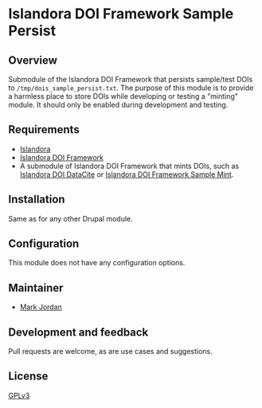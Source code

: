 # Islandora DOI Framework Sample Persist

## Overview

Submodule of the Islandora DOI Framework that persists sample/test DOIs to `/tmp/dois_sample_persist.txt`. The purpose of this module is to provide a harmless place to store DOIs while developing or testing a "minting" module. It should only be enabled during development and testing.

## Requirements

* [Islandora](https://github.com/Islandora/islandora)
* [Islandora DOI Framework](../../islandora_doi_framework)
* A submodule of Islandora DOI Framework that mints DOIs, such as [Islandora DOI DataCite](../islandora_doi_datacite) or [Islandora DOI Framework Sample Mint](modules/islandora_doi_framework_sample_mint).

## Installation

Same as for any other Drupal module.

## Configuration

This module does not have any configuration options.

## Maintainer

* [Mark Jordan](https://github.com/mjordan)

## Development and feedback

Pull requests are welcome, as are use cases and suggestions.

## License

 [GPLv3](http://www.gnu.org/licenses/gpl-3.0.txt)

